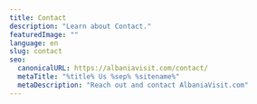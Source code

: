 ```yaml
---
title: Contact
description: "Learn about Contact."
featuredImage: ""
language: en
slug: contact
seo:
  canonicalURL: https://albaniavisit.com/contact/
  metaTitle: "%title% Us %sep% %sitename%"
  metaDescription: "Reach out and contact AlbaniaVisit.com"
---
```



